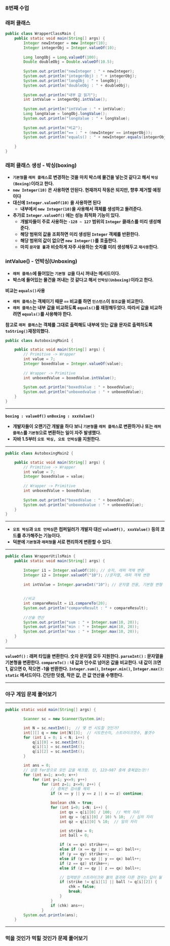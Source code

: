 ### 8번째 수업

### 래퍼 클래스

```java
public class WrapperClassMain {
	public static void main(String[] args) {
		Integer newInteger = new Integer(10);
		Integer integerObj = Integer.valueOf(10);
		
		Long longObj = Long.valueOf(100);
		Double doubleObj = Double.valueOf(10.5);
		
		System.out.println("newInteger : " + newInteger);
		System.out.println("integerObj) : " + integerObj);
		System.out.println("longObj : " + longObj);
		System.out.println("doubleObj : " + doubleObj);
		
		System.out.println("내부 값 읽기");
		int intValue = integerObj.intValue();
		
		System.out.println("intValue : " + intValue);
		Long longValue = longObj.longValue();
		System.out.println("longValue : " + longValue);
		
		System.out.println("비교");
		System.out.println("== : " + (newInteger == integerObj));
		System.out.println("equals() : " + newInteger.equals(integerObj));
		
	}
}
```

### 래퍼 클래스 생성 - 박싱(boxing)

- **`기본형`을 `래퍼 클래스`로 변경하는 것을 마치 박스에 
물건을 넣는것 같다고 해서 `박싱(Boxing)`이라고 한다.**
- **`new Integer(10)` 은 사용하면 안된다. 현재까지 작동은 되지만, 
향후 제거할 예정이다**
- **대신에 `Integer.valueOf(10)` 을 사용하면 된다**
    - **내부에서 `new Integer(10)`을 사용해서 객체를 생성하고 돌려준다.**
- **추가로 `Integer.valueOf()` 에는 성능 최적화 기능이 있다.**
    - **개발자들이 주로 사용하는 `-128 ~ 127` 범위의 `Integer` 클래스를
     미리 생성해준다.**
    - **해당 범위의 값을 조회하면 미리 생성된 `Integer` 객체를 반환한다.**
    - **해당 범위의 값이 없으면 `new Integer()`를 호출한다.**
    - **마치 `문자열 풀`과 비슷하게 자주 사용하는 숫자를 미리 
    생성해두고 `재사용`한다.**

### **intValue() - 언박싱(Unboxing)**

- **`래퍼 클래스`에 들어있는 `기본형 값`을 다시 꺼내는 메서드이다.**
- **박스에 들어있는 물건을 꺼내는 것 같다고 
해서 `언박싱(Unboxing)`이라고 한다.**

**비교는 `equals()`사용**

- **`래퍼 클래스`는 객체이기 때문 `==` 비교를 하면 `인스턴스`이 `참조값`을 
비교한다.**
- **`래퍼 클래스`는 내부 값을 비교하도록 `equals()`를 재정해두었다.
따라서 값을 비교하려면 `equals()`를 사용해야 한다.**

**참고로 `래퍼 클래스`는 객체를 그대로 출력해도 
내부에 잇는 값을 문자로 출력하도록 `toString()`재정의했다.**

```java
public class AutoboxingMain1 {

	public static void main(String[] args) {
		// Primitive -> Wrapper
		int value = 7;
		Integer boxedValue = Integer.valueOf(value);
		
		// Wrapper -> Primitive
		int unboxedValue = boxedValue.intValue();
		
		System.out.println("boxedValue : " + boxedValue);
		System.out.println("unboxedvalue : " + unboxedValue);
	}
}
```

---

**`boxing : valueOf()`
`unBoxing : xxxValue()`**

- **개발자들이 오랜기간 개발을 하다 보니 
`기본형`을 `래퍼 클래스`로 변환하거나 또는 `래퍼 클래스`를
`기본형`으로 변환하는 일이 자주 발생했다.**
- **자바 1.5부터 `오토 박싱, 오토 언박싱`을 지원한다.**

---

```java
public class AutoboxingMain2 {

	public static void main(String[] args) {
		// Primitive -> Wrapper
		int value = 7;
		Integer boxedValue = value;
		
		// Wrapper -> Primitive
		int unboxedValue = boxedValue;
		
		System.out.println("boxedValue : " + boxedValue);
		System.out.println("unboxedvalue : " + unboxedValue);
	}
}
```

---

- **`오토 박싱`과 `오토 언박싱`은 컴퍼일러가 
개발자 대신 `valueOf(), xxxValue()` 등의 코드를 추가해주는 기능이다.**
- **덕분에 `기본형`과 `래퍼형`을 서로 편리하게 변환할 수 있다.**

---

```java
public class WrapperUtilsMain {
	public static void main(String[] args) {
		
		Integer i1 = Integer.valueOf(10); // 숫자, 래퍼 객체 변환
		Integer i2 = Integer.valueOf("10"); //문자열, 래퍼 객체 변환
		
		int intValue = Integer.parseInt("10"); // 문자열 전용, 기본형 변형
		
		
		//비교
		int compareResult = i1.compareTo(20);
		System.out.println("compareResult : " + compareResult);
		
		//산술 연산
		System.out.println("sum : " + Integer.sum(10, 20));
		System.out.println("min : " + Integer.min(10, 20));
		System.out.println("max : " + Integer.max(10, 20));
	}
}
```

---

**`valueOf()` : 래퍼 타입을 변환한다. 숫자 문자열 모두 지원한다.
`parseInt()` : 문자열을 기본형을 변환한다.
`compareTo()` : 내 값과 인수로 넘어온 값을 비교한다. 
내 값이 크면 1, 같으면 0, 작으면 -1을 반환한다.
`Integer.sum()`, `Integer.min()`, `Integer.max()`: `static` 메서드이다. 
간단한 덧셈, 작은 값, 큰 값 연산을 수행한다.**

---

### 야구 게임 문제 풀어보기

---

```java
public static void main(String[] args) {

        Scanner sc = new Scanner(System.in);

        int N = sc.nextInt();  // 몇 번 시도할 것인가?
        int[][] q = new int[N][3];  // 시도한숫자, 스트라이크갯수, 볼갯수
        for (int i = 0; i < N; i++) {
            q[i][0] = sc.nextInt();
            q[i][1] = sc.nextInt();
            q[i][2] = sc.nextInt();
        }

        int ans = 0;
        // 삼중 for문으로 모든 값을 체크함. 단, 123~987 중에 중복없는것!!
        for (int x=1; x<=9; x++)
            for (int y=1; y<=9; y++)
                for (int z=1; z<=9; z++) {
                    // 중복은 검사를 제외
                    if (x == y || y == z || x == z) continue;

                    boolean chk = true;
                    for (int i=0; i<N; i++) {
                        int qx = q[i][0] / 100;  // 백의 자리
                        int qy = (q[i][0] / 10) % 10;  // 십의 자리
                        int qz = q[i][0] % 10;  // 일의 자리

                        int strike = 0;
                        int ball = 0;

                        if (x == qx) strike++;
                        else if (x == qy || x == qz) ball++;
                        if (y == qy) strike++;
                        else if (y == qz || y == qx) ball++;
                        if (z == qz) strike++;
                        else if (z == qy || z == qx) ball++;

                        // 입력받은 스트라이크와 볼의 결과와 다른 경우는 답이 될 수 없음
                        if (strike != q[i][1] || ball != q[i][2]) {
                            chk = false;
                            break;
                        }
                    }
                    if (chk) ans++;
                }
        System.out.println(ans);
    }
```

---

### 먹을 것인가 먹힐 것인가 문제 풀어보기
